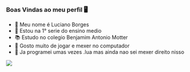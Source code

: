 ### Boas Vindas ao meu perfil 🖥️

- 🤵 Meu nome é Luciano Borges
- 🌱 Estou na 1° serie do ensino medio
- 📚 Estudo no colegio Benjamim Antonio Motter
- 🤔  Gosto muito de jogar e mexer no computador
- 💬  Ja programei umas vezes .lua mas ainda nao sei mexer direito nisso

![](
[https://media.tenor.com/cc6o8VsWoGoAAAAj/doge-pogger.gif](https://media.tenor.com/JV5WKN5VqnAAAAAM/h3artzu.gif)https://media.tenor.com/JV5WKN5VqnAAAAAM/h3artzu.gif)
